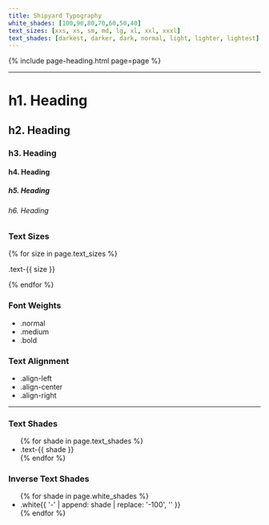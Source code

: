 ```yaml
---
title: Shipyard Typography
white_shades: [100,90,80,70,60,50,40]
text_sizes: [xxs, xs, sm, md, lg, xl, xxl, xxxl]
text_shades: [darkest, darker, dark, normal, light, lighter, lightest]
---
```


{% include page-heading.html page=page %}

---

<div class="col-container">
  <div class="col">
    <h1>h1. Heading</h1>
    <h2>h2. Heading</h2>
    <h3>h3. Heading</h3>
    <h4>h4. Heading</h4>
    <h5>h5. Heading</h5>
    <h6>h6. Heading</h6>
  </div>
  <div class="col">
    <h3>Text Sizes</h3>
    {% for size in page.text_sizes %}
      <p class="text-{{ size }}">.text-{{ size }}</p>
    {% endfor %}
  </div>
  <div class="col">
    <h3>Font Weights</h3>
    <ul>
      <li class="normal">.normal</li>
      <li class="medium">.medium</li>
      <li class="bold">.bold</li>
    </ul>
  </div>
  <div class="col">
    <h3>Text Alignment</h3>
    <ul>
      <li class="align-left">.align-left</li>
      <li class="align-center">.align-center</li>
      <li class="align-right">.align-right</li>
    </ul>
  </div>
</div>

---

<div class="col-container">
  <div class="col">
    <h3>Text Shades</h3>
    <div class="box p-10 sm:p-15 md:p-20 lg:p-30 mt-10">
      <ul class="list medium">
        {% for shade in page.text_shades %}
          <li class="text-{{ shade }}">.text-{{ shade }}</li>
        {% endfor %}
      </ul>
    </div>
  </div>
  <div class="col">
    <h3>Inverse Text Shades</h3>
    <div class="box-secondary p-10 sm:p-15 md:p-20 lg:p-30 bg-gray-dark mt-10">
      <ul class="list medium">
        {% for shade in page.white_shades %}
          <li class="white{{ '-' | append: shade | replace: '-100', '' }}">
            .white{{ '-' | append: shade | replace: '-100', '' }}
          </li>
        {% endfor %}
      </ul>
    </div>
  </div>
</div>
